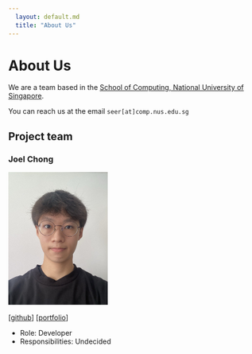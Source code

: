 ```yaml
---
  layout: default.md
  title: "About Us"
---
```


# About Us

We are a team based in the [School of Computing, National University of Singapore](http://www.comp.nus.edu.sg).

You can reach us at the email `seer[at]comp.nus.edu.sg`

## Project team

### Joel Chong
<img src="images/joelchongg.png" width="200px">

[[github](https://github.com/joelchongg)]
[[portfolio](team/joelchongg.md)]

* Role: Developer
* Responsibilities: Undecided 


